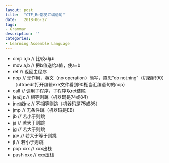 ```yaml
---
layout: post
title:  "CTF_Re常见汇编语句"
date:   2018-06-27
tags:
- Grammar
description: ''
categories:
- Learning Assemble Language
---
```


* cmp    a,b     //  比较a与b  
* mov    a,b     //  把b值送给a值，使a=b  
* ret            //  返回主程序  
* nop            //  无作用，英文（no operation）简写，意思“do nothing”（机器码90） 
                          （ultraedit打开编辑exe文件看到90相当汇编语句的nop） 
* call           //  调用子程序，子程序以ret结尾  
* je或jz         //  相等则跳（机器码是74或84）  
* jne或jnz       //  不相等则跳（机器码是75或85） 
* jmp            //  无条件跳（机器码是EB） 
* jb             //  若小于则跳  
* ja             //  若大于则跳  
* jg             //  若大于则跳  
* jge            //  若大于等于则跳  
* jl             //  若小于则跳  
* pop xxx        //  xxx出栈  
* push xxx       //  xxx压栈  